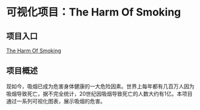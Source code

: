 # 可视化项目：The Harm Of Smoking
## 项目入口
[The Harm Of Smoking](http://shuken7418.pythonanywhere.com/)
## 项目概述
现如今，吸烟已成为危害身体健康的一大危险因素。世界上每年都有几百万人因为吸烟导致死亡，据不完全统计，20世纪因吸烟导致死亡的人数大约有1亿。本项目通过一系列可视化图表，展示吸烟的危害。
